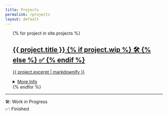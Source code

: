 ```yaml
---
title: Projects
permalink: /projects
layout: default
---
```


<link rel = "stylesheet" property = "stylesheet" href = "/assets/css/projects.css">

<ul class = "projects">
  {% for project in site.projects %}
    <a class = "project" href = "{{ project.link }}">
      <h2>{{ project.title }} {% if project.wip %} 🛠 {% else %} ✅ {% endif %}</h2>
      <p>{{ project.excerpt | markdownify }}</p>
      <details>
        <summary>More Info</summary>
        {{ project.content | markdownify }}
      </details>
    </a>
  {% endfor %}
</ul>

---
🛠: Work in Progress  
✅: Finished